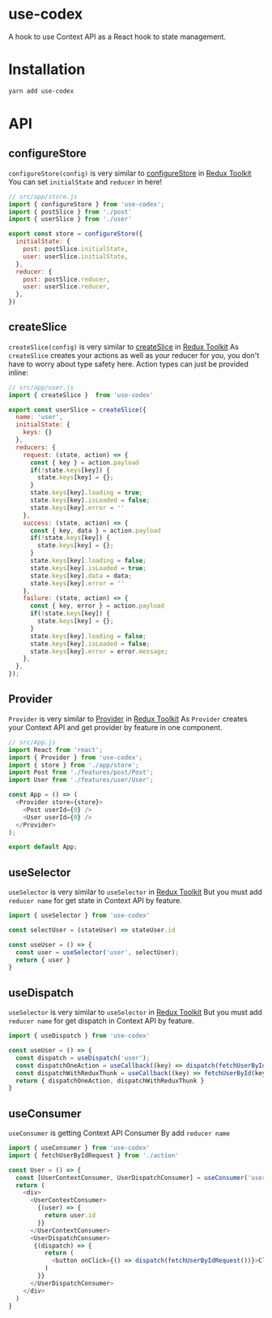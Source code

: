 # use-codex

A hook to use Context API as a React hook to state management.

# Installation

```sh
yarn add use-codex
```

# API

## configureStore

`configureStore(config)` is very similar to [configureStore](https://redux-toolkit.js.org/tutorials/basic-tutorial#introducing-configurestore) in [Redux Toolkit](https://redux-toolkit.js.org) You can set `initialState` and `reducer` in here!

```js
// src/app/store.js
import { configureStore } from 'use-codex';
import { postSlice } from './post'
import { userSlice } from './user'

export const store = configureStore({
  initialState: {
    post: postSlice.initialState,
    user: userSlice.initialState,
  },
  reducer: {
    post: postSlice.reducer,
    user: userSlice.reducer,
  },
})
```

## createSlice

`createSlice(config)` is very similar to [createSlice](https://redux-toolkit.js.org/usage/usage-with-typescript#createslice) in [Redux Toolkit](https://redux-toolkit.js.org) As `createSlice` creates your actions as well as your reducer for you, you don't have to worry about type safety here. Action types can just be provided inline:

```js
// src/app/user.js
import { createSlice }  from 'use-codex'

export const userSlice = createSlice({
  name: 'user',
  initialState: {
    keys: {}
  },
  reducers: {
    request: (state, action) => {
      const { key } = action.payload
      if(!state.keys[key]) {
        state.keys[key] = {};
      }
      state.keys[key].loading = true;
      state.keys[key].isLoaded = false;
      state.keys[key].error = ''
    },
    success: (state, action) => {
      const { key, data } = action.payload
      if(!state.keys[key]) {
        state.keys[key] = {};
      }
      state.keys[key].loading = false;
      state.keys[key].isLoaded = true;
      state.keys[key].data = data;
      state.keys[key].error = ''
    },
    failure: (state, action) => {
      const { key, error } = action.payload
      if(!state.keys[key]) {
        state.keys[key] = {};
      }
      state.keys[key].loading = false;
      state.keys[key].isLoaded = false;
      state.keys[key].error = error.message;
    },
  },
});
```

## Provider

`Provider` is very similar to [Provider](https://redux-toolkit.js.org/tutorials/advanced-tutorial#rendering-the-provider) in [Redux Toolkit](https://redux-toolkit.js.org) As `Provider` creates your Context API and get provider by feature in one component.

```js
// src/App.js
import React from 'react';
import { Provider } from 'use-codex';
import { store } from './app/store';
import Post from './features/post/Post';
import User from './features/user/User';

const App = () => (
  <Provider store={store}>
    <Post userId={0} />
    <User userId={0} />
  </Provider>
);

export default App;
```

## useSelector

`useSelector` is very similar to `useSelector` in [Redux Toolkit](https://redux-toolkit.js.org) But you must add `reducer name` for get state in Context API by feature.

```js
import { useSelector } from 'use-codex'

const selectUser = (stateUser) => stateUser.id

const useUser = () => {
  const user = useSelector('user', selectUser);
  return { user }
}
```

## useDispatch

`useSelector` is very similar to `useSelector` in [Redux Toolkit](https://redux-toolkit.js.org) But you must add `reducer name` for get dispatch in Context API by feature.

```js
import { useDispatch } from 'use-codex'

const useUser = () => {
  const dispatch = useDispatch('user');
  const dispatchOneAction = useCallback((key) => dispatch(fetchUserByIdRequest(key)), [dispatch])
  const dispatchWithReduxThunk = useCallback((key) => fetchUserById(key)(dispatch), [dispatch])
  return { dispatchOneAction, dispatchWithReduxThunk }
}
```

## useConsumer

`useConsumer` is getting Context API Consumer By add `reducer name` 

```js
import { useConsumer } from 'use-codex'
import { fetchUserByIdRequest } from './action' 

const User = () => {
  const [UserContextConsumer, UserDispatchConsumer] = useConsumer('user');
  return (
    <div>
      <UserContextConsumer>
        {(user) => {
          return user.id
        }}
      </UserContextConsumer>
      <UserDispatchConsumer>
       {(dispatch) => {
          return (
            <button onClick={() => dispatch(fetchUserByIdRequest())}>Click</button>
          )
        }}
      </UserDispatchConsumer>
    </div>
  )
}
```